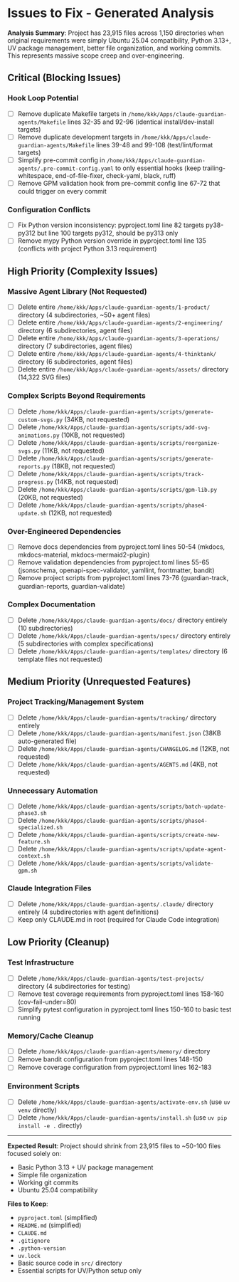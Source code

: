 # Issues to Fix - Generated Analysis

**Analysis Summary**: Project has 23,915 files across 1,150 directories when original requirements were simply Ubuntu 25.04 compatibility, Python 3.13+, UV package management, better file organization, and working commits. This represents massive scope creep and over-engineering.

## Critical (Blocking Issues)

### Hook Loop Potential
- [ ] Remove duplicate Makefile targets in `/home/kkk/Apps/claude-guardian-agents/Makefile` lines 32-35 and 92-96 (identical install/dev-install targets)
- [ ] Remove duplicate development targets in `/home/kkk/Apps/claude-guardian-agents/Makefile` lines 39-48 and 99-108 (test/lint/format targets)
- [ ] Simplify pre-commit config in `/home/kkk/Apps/claude-guardian-agents/.pre-commit-config.yaml` to only essential hooks (keep trailing-whitespace, end-of-file-fixer, check-yaml, black, ruff)
- [ ] Remove GPM validation hook from pre-commit config line 67-72 that could trigger on every commit

### Configuration Conflicts
- [ ] Fix Python version inconsistency: pyproject.toml line 82 targets py38-py312 but line 100 targets py312, should be py313 only
- [ ] Remove mypy Python version override in pyproject.toml line 135 (conflicts with project Python 3.13 requirement)

## High Priority (Complexity Issues)

### Massive Agent Library (Not Requested)
- [ ] Delete entire `/home/kkk/Apps/claude-guardian-agents/1-product/` directory (4 subdirectories, ~50+ agent files)
- [ ] Delete entire `/home/kkk/Apps/claude-guardian-agents/2-engineering/` directory (6 subdirectories, agent files)
- [ ] Delete entire `/home/kkk/Apps/claude-guardian-agents/3-operations/` directory (7 subdirectories, agent files)
- [ ] Delete entire `/home/kkk/Apps/claude-guardian-agents/4-thinktank/` directory (6 subdirectories, agent files)
- [ ] Delete entire `/home/kkk/Apps/claude-guardian-agents/assets/` directory (14,322 SVG files)

### Complex Scripts Beyond Requirements
- [ ] Delete `/home/kkk/Apps/claude-guardian-agents/scripts/generate-custom-svgs.py` (34KB, not requested)
- [ ] Delete `/home/kkk/Apps/claude-guardian-agents/scripts/add-svg-animations.py` (10KB, not requested)
- [ ] Delete `/home/kkk/Apps/claude-guardian-agents/scripts/reorganize-svgs.py` (11KB, not requested)
- [ ] Delete `/home/kkk/Apps/claude-guardian-agents/scripts/generate-reports.py` (18KB, not requested)
- [ ] Delete `/home/kkk/Apps/claude-guardian-agents/scripts/track-progress.py` (14KB, not requested)
- [ ] Delete `/home/kkk/Apps/claude-guardian-agents/scripts/gpm-lib.py` (20KB, not requested)
- [ ] Delete `/home/kkk/Apps/claude-guardian-agents/scripts/phase4-update.sh` (12KB, not requested)

### Over-Engineered Dependencies
- [ ] Remove docs dependencies from pyproject.toml lines 50-54 (mkdocs, mkdocs-material, mkdocs-mermaid2-plugin)
- [ ] Remove validation dependencies from pyproject.toml lines 55-65 (jsonschema, openapi-spec-validator, yamllint, frontmatter, bandit)
- [ ] Remove project scripts from pyproject.toml lines 73-76 (guardian-track, guardian-reports, guardian-validate)

### Complex Documentation
- [ ] Delete `/home/kkk/Apps/claude-guardian-agents/docs/` directory entirely (10 subdirectories)
- [ ] Delete `/home/kkk/Apps/claude-guardian-agents/specs/` directory entirely (5 subdirectories with complex specifications)
- [ ] Delete `/home/kkk/Apps/claude-guardian-agents/templates/` directory (6 template files not requested)

## Medium Priority (Unrequested Features)

### Project Tracking/Management System
- [ ] Delete `/home/kkk/Apps/claude-guardian-agents/tracking/` directory entirely
- [ ] Delete `/home/kkk/Apps/claude-guardian-agents/manifest.json` (38KB auto-generated file)
- [ ] Delete `/home/kkk/Apps/claude-guardian-agents/CHANGELOG.md` (12KB, not requested)
- [ ] Delete `/home/kkk/Apps/claude-guardian-agents/AGENTS.md` (4KB, not requested)

### Unnecessary Automation
- [ ] Delete `/home/kkk/Apps/claude-guardian-agents/scripts/batch-update-phase3.sh`
- [ ] Delete `/home/kkk/Apps/claude-guardian-agents/scripts/phase4-specialized.sh`
- [ ] Delete `/home/kkk/Apps/claude-guardian-agents/scripts/create-new-feature.sh`
- [ ] Delete `/home/kkk/Apps/claude-guardian-agents/scripts/update-agent-context.sh`
- [ ] Delete `/home/kkk/Apps/claude-guardian-agents/scripts/validate-gpm.sh`

### Claude Integration Files
- [ ] Delete `/home/kkk/Apps/claude-guardian-agents/.claude/` directory entirely (4 subdirectories with agent definitions)
- [ ] Keep only CLAUDE.md in root (required for Claude Code integration)

## Low Priority (Cleanup)

### Test Infrastructure
- [ ] Delete `/home/kkk/Apps/claude-guardian-agents/test-projects/` directory (4 subdirectories for testing)
- [ ] Remove test coverage requirements from pyproject.toml lines 158-160 (cov-fail-under=80)
- [ ] Simplify pytest configuration in pyproject.toml lines 150-160 to basic test running

### Memory/Cache Cleanup
- [ ] Delete `/home/kkk/Apps/claude-guardian-agents/memory/` directory
- [ ] Remove bandit configuration from pyproject.toml lines 148-150
- [ ] Remove coverage configuration from pyproject.toml lines 162-183

### Environment Scripts
- [ ] Delete `/home/kkk/Apps/claude-guardian-agents/activate-env.sh` (use `uv venv` directly)
- [ ] Delete `/home/kkk/Apps/claude-guardian-agents/install.sh` (use `uv pip install -e .` directly)

---

**Expected Result**: Project should shrink from 23,915 files to ~50-100 files focused solely on:
- Basic Python 3.13 + UV package management
- Simple file organization
- Working git commits
- Ubuntu 25.04 compatibility

**Files to Keep**:
- `pyproject.toml` (simplified)
- `README.md` (simplified)
- `CLAUDE.md`
- `.gitignore`
- `.python-version`
- `uv.lock`
- Basic source code in `src/` directory
- Essential scripts for UV/Python setup only
